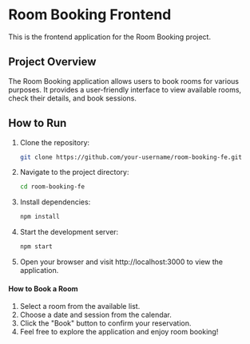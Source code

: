 # Room Booking Frontend

This is the frontend application for the Room Booking project.

## Project Overview

The Room Booking application allows users to book rooms for various purposes. It provides a user-friendly interface to view available rooms, check their details, and book sessions.

## How to Run

1. Clone the repository:

   ```bash
   git clone https://github.com/your-username/room-booking-fe.git
   ```

2. Navigate to the project directory:

   ```bash
   cd room-booking-fe
   ```

3. Install dependencies:

   ```bash
   npm install
   ```

4. Start the development server:

   ```bash
   npm start
   ```

5. Open your browser and visit http://localhost:3000 to view the application.

#### How to Book a Room

1. Select a room from the available list.
2. Choose a date and session from the calendar.
3. Click the "Book" button to confirm your reservation.
4. Feel free to explore the application and enjoy room booking!
